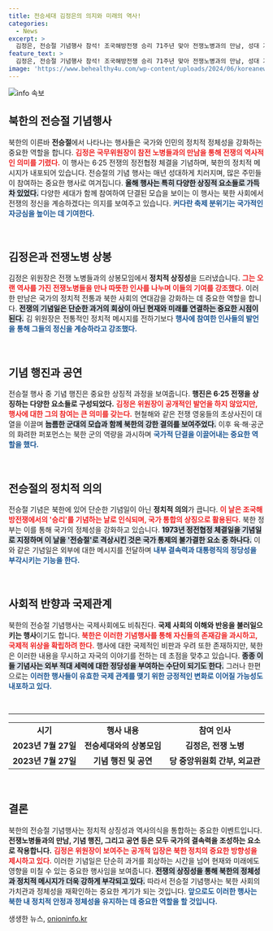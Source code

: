 ```yaml
---
title: 전승세대 김정은의 의지와 미래의 역사!
categories:
  - News
excerpt: >
  김정은, 전승절 기념행사 참석! 조국해방전쟁 승리 71주년 맞아 전쟁노병과의 만남, 성대 기념행진, 화려한 축포로 북한 민족정신을 재확인. 과연 그의 침묵 속 숨은 메시지는? 클릭해 자세히 알아보세요!
feature_text: >
  김정은, 전승절 기념행사 참석! 조국해방전쟁 승리 71주년 맞아 전쟁노병과의 만남, 성대 기념행진, 화려한 축포로 북한 민족정신을 재확인. 과연 그의 침묵 속 숨은 메시지는? 클릭해 자세히 알아보세요!
image: 'https://www.behealthy4u.com/wp-content/uploads/2024/06/koreanews.jpg'
---
```


<p><img src="https://www.behealthy4u.com/wp-content/uploads/2024/06/koreanews.jpg" alt="info 속보" /></p>

<h2 data-ke-size="size26">북한의 전승절 기념행사</h2>

<p data-ke-size="size16">북한의 이른바 <b>전승절</b>에서 나타나는 행사들은 국가와 인민의 정치적 정체성을 강화하는 중요한 역할을 합니다. <b><span style="color: #ee2323;">김정은 국무위원장이 참전 노병들과의 만남을 통해 전쟁의 역사적인 의미를 기렸다.</span></b> 이 행사는 6·25 전쟁의 정전협정 체결을 기념하며, 북한의 정치적 메시지가 내포되어 있습니다. 전승절의 기념 행사는 매년 성대하게 치러지며, 많은 주민들이 참여하는 중요한 행사로 여겨집니다. <b><span style="background-color: #21538527;">올해 행사는 특히 다양한 상징적 요소들로 가득 차 있었다.</span></b> 다양한 세대가 함께 참여하여 단결된 모습을 보이는 이 행사는 북한 사회에서 전쟁의 정신을 계승하겠다는 의지를 보여주고 있습니다. <b><span style="color: #1a5490;">커다란 축제 분위기는 국가적인 자긍심을 높이는 데 기여한다.</span></b></p>

<p data-ke-size="size16">&nbsp;</p>

<h2 data-ke-size="size26">김정은과 전쟁노병 상봉</h2>

<p data-ke-size="size16">김정은 위원장은 전쟁 노병들과의 상봉모임에서 <b>정치적 상징성</b>을 드러냈습니다. <b><span style="color: #ee2323;">그는 오랜 역사를 가진 전쟁노병들을 만나 따뜻한 인사를 나누며 이들의 기여를 강조했다.</span></b> 이러한 만남은 국가의 정치적 전통과 북한 사회의 연대감을 강화하는 데 중요한 역할을 합니다. <b><span style="background-color: #21538527;">전쟁의 기념일은 단순한 과거의 회상이 아닌 현재와 미래를 연결하는 중요한 시점이 된다.</span></b> 김 위원장은 전통적인 정치적 메시지를 전하기보다 <b><span style="color: #1a5490;">행사에 참여한 인사들의 발언을 통해 그들의 정신을 계승하라고 강조했다.</span></b></p>

<p data-ke-size="size16">&nbsp;</p>

<h2 data-ke-size="size26">기념 행진과 공연</h2>

<p data-ke-size="size16">전승절 행사 중 기념 행진은 중요한 상징적 과정을 보여줍니다. <b>행진은 6·25 전쟁을 상징하는 다양한 요소들로 구성되었다.</b> <b><span style="color: #ee2323;">김정은 위원장이 공개적인 발언을 하지 않았지만, 행사에 대한 그의 참여는 큰 의미를 갖는다.</span></b> 현철해와 같은 전쟁 영웅들의 초상사진이 대열을 이끌며 <b><span style="background-color: #21538527;">늠름한 군대의 모습과 함께 북한의 강한 결의를 보여주었다.</span></b> 이후 육·해·공군의 화려한 퍼포먼스는 북한 군의 역량을 과시하며 <b><span style="color: #1a5490;">국가적 단결을 이끌어내는 중요한 역할을 했다.</span></b></p>

<p data-ke-size="size16">&nbsp;</p>

<h2 data-ke-size="size26">전승절의 정치적 의의</h2>

<p data-ke-size="size16">전승절 기념은 북한에 있어 단순한 기념일이 아닌 <b>정치적 의의</b>가 큽니다. <b><span style="color: #ee2323;">이 날은 조국해방전쟁에서의 '승리'를 기념하는 날로 인식되며, 국가 통합의 상징으로 활용된다.</span></b> 북한 정부는 이를 통해 국가의 정체성을 강화하고 있습니다. <b><span style="background-color: #21538527;">1973년 정전협정 체결일을 기념일로 지정하며 이 날을 '전승절'로 격상시킨 것은 국가 통제의 불가결한 요소 중 하나다.</span></b> 이와 같은 기념일은 외부에 대한 메시지를 전달하며 <b><span style="color: #1a5490;">내부 결속력과 대통령직의 정당성을 부각시키는 기능을 한다.</span></b></p>

<p data-ke-size="size16">&nbsp;</p>

<h2 data-ke-size="size26">사회적 반향과 국제관계</h2>

<p data-ke-size="size16">북한의 전승절 기념행사는 국제사회에도 비춰진다. <b>국제 사회의 이해와 반응을 불러일으키는 행사</b>이기도 합니다. <b><span style="color: #ee2323;">북한은 이러한 기념행사를 통해 자신들의 존재감을 과시하고, 국제적 위상을 확립하려 한다.</span></b> 행사에 대한 국제적인 비판과 우려 또한 존재하지만, 북한은 이러한 내용을 무시하고 자국의 이야기를 전하는 데 초점을 맞추고 있습니다. <b><span style="background-color: #21538527;">종종 이들 기념사는 외부 적대 세력에 대한 정당성을 부여하는 수단이 되기도 한다.</span></b> 그러나 한편으로는 <b><span style="color: #1a5490;">이러한 행사들이 유효한 국제 관계를 맺기 위한 긍정적인 변화로 이어질 가능성도 내포하고 있다.</span></b></p>

<p data-ke-size="size16">&nbsp;</p>

<hr>

<table>
  <tr>
    <td style="text-align: center; height: 17px;"><b>시기</b></td>
    <td style="text-align: center; height: 17px;"><b>행사 내용</b></td>
    <td style="text-align: center; height: 17px;"><b>참여 인사</b></td>
  </tr>
  <tr>
    <td style="text-align: center; height: 17px;"><b>2023년 7월 27일</b></td>
    <td style="text-align: center; height: 17px;"><b>전승세대와의 상봉모임</b></td>
    <td style="text-align: center; height: 17px;"><b>김정은, 전쟁 노병</b></td>
  </tr>
  <tr>
    <td style="text-align: center; height: 17px;"><b>2023년 7월 27일</b></td>
    <td style="text-align: center; height: 17px;"><b>기념 행진 및 공연</b></td>
    <td style="text-align: center; height: 17px;"><b>당 중앙위원회 간부, 외교관</b></td>
  </tr>
</table>

<p data-ke-size="size16">&nbsp;</p>

<h2 data-ke-size="size26">결론</h2>

<p data-ke-size="size16">북한의 전승절 기념행사는 정치적 상징성과 역사의식을 통합하는 중요한 이벤트입니다. <b>전쟁노병들과의 만남, 기념 행진, 그리고 공연 등은 모두 국가의 결속력을 조성하는 요소로 작용합니다.</b> <b><span style="color: #ee2323;">김정은 위원장이 보여주는 공개적 입장은 북한 정치의 중요한 방향성을 제시하고 있다.</span></b> 이러한 기념일은 단순히 과거를 회상하는 시간을 넘어 현재와 미래에도 영향을 미칠 수 있는 중요한 행사임을 보여줍니다. <b><span style="background-color: #21538527;">전쟁의 상징성을 통해 북한의 정체성과 정치적 메시지가 더욱 강하게 부각되고 있다.</span></b> 따라서 전승절 기념행사는 북한 사회의 가치관과 정체성을 재확인하는 중요한 계기가 되는 것입니다. <b><span style="color: #1a5490;">앞으로도 이러한 행사는 북한 내 정치적 안정과 정체성을 유지하는 데 중요한 역할을 할 것입니다.</span></b></p>
생생한 뉴스, <a href="https://onioninfo.kr" rel="dofollow">onioninfo.kr</a>


